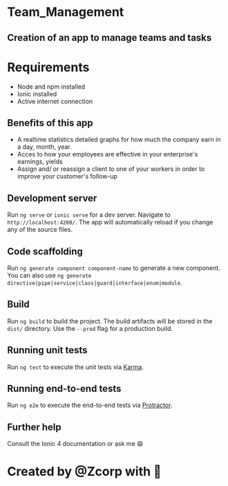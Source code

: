 #  Team_Management
## Creation of an app to manage teams and tasks

# Requirements
* Node and npm installed
* Ionic installed
* Active internet connection

## Benefits of this app
* A realtime statistics detailed graphs for how much the company earn in a day, month, year.
* Acces to how your employees are effective in your enterprise's earnings, yields
* Assign and/ or reassign a client to one of your workers in order to improve your customer's follow-up

## Development server

Run `ng serve` or `ionic serve` for a dev server. Navigate to `http://localhost:4200/`. The app will automatically reload if you change any of the source files.

## Code scaffolding

Run `ng generate component component-name` to generate a new component. You can also use `ng generate directive|pipe|service|class|guard|interface|enum|module`.

## Build

Run `ng build` to build the project. The build artifacts will be stored in the `dist/` directory. Use the `--prod` flag for a production build.

## Running unit tests

Run `ng test` to execute the unit tests via [Karma](https://karma-runner.github.io).

## Running end-to-end tests

Run `ng e2e` to execute the end-to-end tests via [Protractor](http://www.protractortest.org/).

## Further help
Consult the Ionic 4 documentation or ask me 😄

# Created by @Zcorp with 🖤
